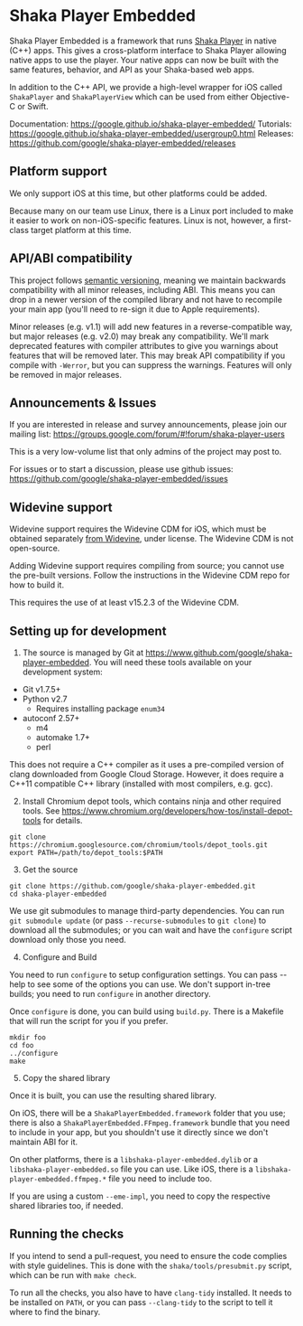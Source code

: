 # Shaka Player Embedded

Shaka Player Embedded is a framework that runs [Shaka Player][] in native (C++)
apps.  This gives a cross-platform interface to Shaka Player allowing native
apps to use the player.  Your native apps can now be built with the same
features, behavior, and API as your Shaka-based web apps.

In addition to the C++ API, we provide a high-level wrapper for iOS called
`ShakaPlayer` and `ShakaPlayerView` which can be used from either Objective-C or
Swift.

Documentation: <https://google.github.io/shaka-player-embedded/>
Tutorials: <https://google.github.io/shaka-player-embedded/usergroup0.html>
Releases: <https://github.com/google/shaka-player-embedded/releases>

[Shaka Player]: https://www.github.com/google/shaka-player


## Platform support

We only support iOS at this time, but other platforms could be added.

Because many on our team use Linux, there is a Linux port included to make it
easier to work on non-iOS-specific features.  Linux is not, however, a
first-class target platform at this time.


## API/ABI compatibility

This project follows [semantic versioning][], meaning we maintain backwards
compatibility with all minor releases, including ABI.  This means you can drop
in a newer version of the compiled library and not have to recompile your main
app (you'll need to re-sign it due to Apple requirements).

Minor releases (e.g. v1.1) will add new features in a reverse-compatible way,
but major releases (e.g. v2.0) may break any compatibility.  We'll mark
deprecated features with compiler attributes to give you warnings about features
that will be removed later.  This may break API compatibility if you compile
with `-Werror`, but you can suppress the warnings.  Features will only be
removed in major releases.

[semantic versioning]: https://semver.org/


## Announcements & Issues

If you are interested in release and survey announcements, please join our
mailing list: https://groups.google.com/forum/#!forum/shaka-player-users

This is a very low-volume list that only admins of the project may post to.

For issues or to start a discussion, please use github issues:
https://github.com/google/shaka-player-embedded/issues


## Widevine support

Widevine support requires the Widevine CDM for iOS, which must be obtained
separately [from Widevine](http://www.widevine.com/contact), under license.
The Widevine CDM is not open-source.

Adding Widevine support requires compiling from source; you cannot use the
pre-built versions.  Follow the instructions in the Widevine CDM repo for how
to build it.

This requires the use of at least v15.2.3 of the Widevine CDM.


## Setting up for development

1. The source is managed by Git at
<https://www.github.com/google/shaka-player-embedded>.  You will need these
tools available on your development system:

* Git v1.7.5+
* Python v2.7
  * Requires installing package `enum34`
* autoconf 2.57+
  * m4
  * automake 1.7+
  * perl

This does not require a C++ compiler as it uses a pre-compiled version of
clang downloaded from Google Cloud Storage.  However, it does require a C++11
compatible C++ library (installed with most compilers, e.g. gcc).

2. Install Chromium depot tools, which contains ninja and other required tools.
See <https://www.chromium.org/developers/how-tos/install-depot-tools> for
details.
```shell
git clone https://chromium.googlesource.com/chromium/tools/depot_tools.git
export PATH=/path/to/depot_tools:$PATH
```

3. Get the source

```shell
git clone https://github.com/google/shaka-player-embedded.git
cd shaka-player-embedded
```

We use git submodules to manage third-party dependencies.  You can run
`git submodule update` (or pass `--recurse-submodules` to `git clone`) to
download all the submodules; or you can wait and have the `configure` script
download only those you need.

4. Configure and Build

You need to run `configure` to setup configuration settings.  You can pass
--help to see some of the options you can use.  We don't support in-tree builds;
you need to run `configure` in another directory.

Once `configure` is done, you can build using `build.py`.  There is a Makefile
that will run the script for you if you prefer.

```shell
mkdir foo
cd foo
../configure
make
```

5. Copy the shared library

Once it is built, you can use the resulting shared library.

On iOS, there will be a `ShakaPlayerEmbedded.framework` folder that you use;
there is also a `ShakaPlayerEmbedded.FFmpeg.framework` bundle that you need to
include in your app, but you shouldn't use it directly since we don't maintain
ABI for it.

On other platforms, there is a `libshaka-player-embedded.dylib` or a
`libshaka-player-embedded.so` file you can use.  Like iOS, there is a
`libshaka-player-embedded.ffmpeg.*` file you need to include too.

If you are using a custom `--eme-impl`, you need to copy the respective
shared libraries too, if needed.


## Running the checks

If you intend to send a pull-request, you need to ensure the code complies with
style guidelines.  This is done with the `shaka/tools/presubmit.py` script,
which can be run with `make check`.

To run all the checks, you also have to have `clang-tidy` installed.  It needs
to be installed on `PATH`, or you can pass `--clang-tidy` to the script to tell
it where to find the binary.
